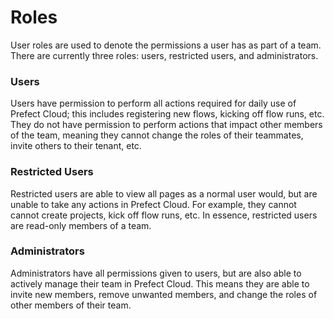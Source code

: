 # Roles <Badge text="Cloud"/>

User roles are used to denote the permissions a user has as part of a team. There are currently three roles: users, restricted users, and administrators.

### Users

Users have permission to perform all actions required for daily use of Prefect Cloud; this includes registering new flows, kicking off flow runs, etc. They do not have permission to perform actions that impact other members of the team, meaning they cannot change the roles of their teammates, invite others to their tenant, etc.

### Restricted Users

Restricted users are able to view all pages as a normal user would, but are unable to take any actions in Prefect Cloud. For example, they cannot cannot create projects, kick off flow runs, etc. In essence, restricted users are read-only members of a team.

### Administrators

Administrators have all permissions given to users, but are also able to actively manage their team in Prefect Cloud. This means they are able to invite new members, remove unwanted members, and change the roles of other members of their team.
